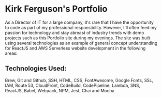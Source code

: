 # Kirk Ferguson's Portfolio
As a Director of IT for a large company, it's rare that I have the opportunity to code as part of my professional responsibility. However, I'll often feed my passion for technology and stay abreast of industry trends with demo projects such as this Portfolio site during my evenings. The site was built using several technologies as an example of general concept understanding for ReactJS and AWS Serverless website development in the following areas:

## Technologies Used:

Brew, Git and Github, SSH, HTML, CSS, FontAwesome, Google Fonts, SSL, IAM, Route 53, CloudFront, CodeBuild, CodePipeline, Lambda, SNS, ReactJS, Babel, Webpack, NPM, Jest, Chai and Mocha.
